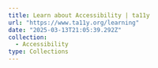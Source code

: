 ```yaml
---
title: Learn about Accessibility | ta11y
url: "https://www.ta11y.org/learning"
date: "2025-03-13T21:05:39.292Z"
collection:
  - Accessibility
type: Collections
---
```


